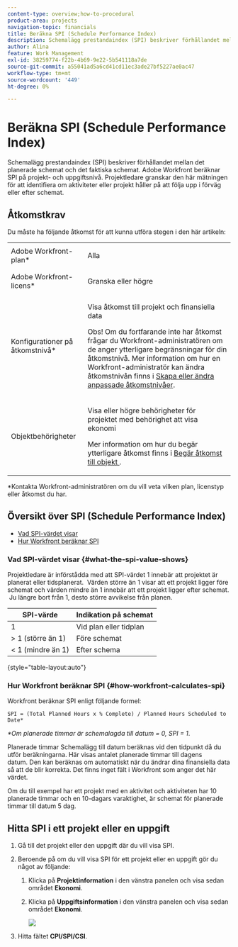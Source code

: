 ```yaml
---
content-type: overview;how-to-procedural
product-area: projects
navigation-topic: financials
title: Beräkna SPI (Schedule Performance Index)
description: Schemalägg prestandaindex (SPI) beskriver förhållandet mellan det planerade schemat och det faktiska schemat.
author: Alina
feature: Work Management
exl-id: 38259774-f22b-4b69-9e22-5b541118a7de
source-git-commit: a55041ad5a6cd41cd11ec3ade27bf5227ae0ac47
workflow-type: tm+mt
source-wordcount: '449'
ht-degree: 0%

---
```


# Beräkna SPI (Schedule Performance Index)

<!--
<p data-mc-conditions="QuicksilverOrClassic.Draft mode">(NOTE: Linked to the product. Do not change link.)</p>
-->

Schemalägg prestandaindex (SPI) beskriver förhållandet mellan det planerade schemat och det faktiska schemat. Adobe Workfront beräknar SPI på projekt- och uppgiftsnivå. Projektledare granskar den här mätningen för att identifiera om aktiviteter eller projekt håller på att följa upp i förväg eller efter schemat.

## Åtkomstkrav

Du måste ha följande åtkomst för att kunna utföra stegen i den här artikeln:

<table style="table-layout:auto"> 
 <col> 
 <col> 
 <tbody> 
  <tr> 
   <td role="rowheader">Adobe Workfront-plan*</td> 
   <td> <p>Alla</p> </td> 
  </tr> 
  <tr> 
   <td role="rowheader">Adobe Workfront-licens*</td> 
   <td> <p>Granska eller högre</p> </td> 
  </tr> 
  <tr> 
   <td role="rowheader">Konfigurationer på åtkomstnivå*</td> 
   <td> <p>Visa åtkomst till projekt och finansiella data</p> <p>Obs! Om du fortfarande inte har åtkomst frågar du Workfront-administratören om de anger ytterligare begränsningar för din åtkomstnivå. Mer information om hur en Workfront-administratör kan ändra åtkomstnivån finns i <a href="../../../administration-and-setup/add-users/configure-and-grant-access/create-modify-access-levels.md" class="MCXref xref">Skapa eller ändra anpassade åtkomstnivåer</a>.</p> </td> 
  </tr> 
  <tr> 
   <td role="rowheader">Objektbehörigheter</td> 
   <td> <p>Visa eller högre behörigheter för projektet med behörighet att visa ekonomi</p> <p>Mer information om hur du begär ytterligare åtkomst finns i <a href="../../../workfront-basics/grant-and-request-access-to-objects/request-access.md" class="MCXref xref">Begär åtkomst till objekt </a>.</p> </td> 
  </tr> 
 </tbody> 
</table>

&#42;Kontakta Workfront-administratören om du vill veta vilken plan, licenstyp eller åtkomst du har.

## Översikt över SPI (Schedule Performance Index)

* [Vad SPI-värdet visar](#what-the-spi-value-shows)
* [Hur Workfront beräknar SPI](#how-workfront-calculates-spi)

### Vad SPI-värdet visar {#what-the-spi-value-shows}

Projektledare är införstådda med att SPI-värdet 1 innebär att projektet är planerat eller tidsplanerat.  Värden större än 1 visar att ett projekt ligger före schemat och värden mindre än 1 innebär att ett projekt ligger efter schemat.  Ju längre bort från 1, desto större avvikelse från planen.

| **SPI-värde** | **Indikation på schemat** |
|---|---|
| 1 | Vid plan eller tidplan |
| > 1 (större än 1) | Före schemat |
| &lt; 1 (mindre än 1) | Efter schema |

{style="table-layout:auto"}

### Hur Workfront beräknar SPI  {#how-workfront-calculates-spi}

Workfront beräknar SPI enligt följande formel:

```
SPI = (Total Planned Hours x % Complete) / Planned Hours Scheduled to Date*
```

*&#42;Om planerade timmar är schemalagda till datum = 0, SPI = 1*.

Planerade timmar Schemalägg till datum beräknas vid den tidpunkt då du utför beräkningarna. Här visas antalet planerade timmar till dagens datum. Den kan beräknas om automatiskt när du ändrar dina finansiella data så att de blir korrekta. Det finns inget fält i Workfront som anger det här värdet.

Om du till exempel har ett projekt med en aktivitet och aktiviteten har 10 planerade timmar och en 10-dagars varaktighet, är schemat för planerade timmar till datum 5 dag. 

## Hitta SPI i ett projekt eller en uppgift

1. Gå till det projekt eller den uppgift där du vill visa SPI.
1. Beroende på om du vill visa SPI för ett projekt eller en uppgift gör du något av följande:

   1. Klicka på **Projektinformation** i den vänstra panelen och visa sedan området **Ekonomi**.

   1. Klicka på **Uppgiftsinformation** i den vänstra panelen och visa sedan området **Ekonomi**.

      ![](assets/spi-on-project-nwe.png)

1. Hitta fältet **CPI/SPI/CSI**.
